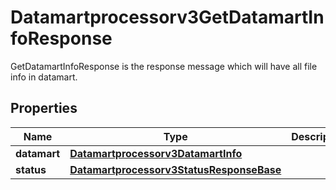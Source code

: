 

# Datamartprocessorv3GetDatamartInfoResponse

GetDatamartInfoResponse is the response message which will have all file info in datamart.

## Properties

| Name | Type | Description | Notes |
|------------ | ------------- | ------------- | -------------|
|**datamart** | [**Datamartprocessorv3DatamartInfo**](Datamartprocessorv3DatamartInfo.md) |  |  [optional] |
|**status** | [**Datamartprocessorv3StatusResponseBase**](Datamartprocessorv3StatusResponseBase.md) |  |  [optional] |



